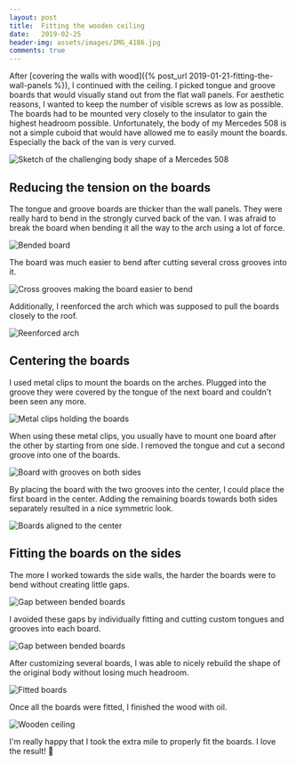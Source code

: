 ```yaml
---
layout: post
title:  Fitting the wooden ceiling
date:   2019-02-25
header-img: assets/images/IMG_4186.jpg
comments: true
---
```


After [covering the walls with wood]({% post_url 2019-01-21-fitting-the-wall-panels %}), I continued with the ceiling. I picked tongue and groove boards that would visually stand out from the flat wall panels. For aesthetic reasons, I wanted to keep the number of visible screws as low as possible. The boards had to be mounted very closely to the insulator to gain the highest headroom possible. Unfortunately, the body of my Mercedes 508 is not a simple cuboid that would have allowed me to easily mount the boards. Especially the back of the van is very curved.

![Sketch of the challenging body shape of a Mercedes 508](/assets/images/mb508-ambulance-sketch.jpg)

## Reducing the tension on the boards

The tongue and groove boards are thicker than the wall panels. They were really hard to bend in the strongly curved back of the van. I was afraid to break the board when bending it all the way to the arch using a lot of force.

![Bended board](/assets/images/IMG_4038.jpg)

The board was much easier to bend after cutting several cross grooves into it.

![Cross grooves making the board easier to bend](/assets/images/IMG_4147.jpg)

Additionally, I reenforced the arch which was supposed to pull the boards closely to the roof.

![Reenforced arch](/assets/images/IMG_4150.jpg)

## Centering the boards

I used metal clips to mount the boards on the arches. Plugged into the groove they were covered by the tongue of the next board and couldn't been seen any more.

![Metal clips holding the boards](/assets/images/IMG_4135.jpg)

When using these metal clips, you usually have to mount one board after the other by starting from one side. I removed the tongue and cut a second groove into one of the boards.

![Board with grooves on both sides](/assets/images/IMG_4120.jpg)

By placing the board with the two grooves into the center, I could place the first board in the center. Adding the remaining boards towards both sides separately resulted in a nice symmetric look.

![Boards aligned to the center](/assets/images/IMG_4141.jpg)

## Fitting the boards on the sides

The more I worked towards the side walls, the harder the boards were to bend without creating little gaps.

![Gap between bended boards](/assets/images/IMG_4155.jpg)

I avoided these gaps by individually fitting and cutting custom tongues and grooves into each board.

![Gap between bended boards](/assets/images/IMG_4157.jpg)

After customizing several boards, I was able to nicely rebuild the shape of the original body without losing much headroom.

![Fitted boards](/assets/images/IMG_4183.jpg)

Once all the boards were fitted, I finished the wood with oil.

![Wooden ceiling](/assets/images/IMG_4186.jpg)

I'm really happy that I took the extra mile to properly fit the boards. I love the result! :tada:
